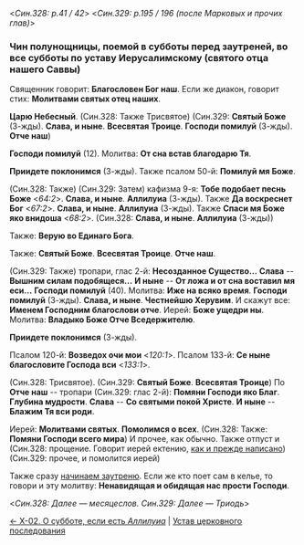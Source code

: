 
<*Син.328: p.41 / 42*>
<*Син.329: p.195 / 196 (после Марковых и прочих глав)*>

### Чин полунощницы, поемой в субботы перед заутреней, во все субботы по уставу Иерусалимскому (святого отца нашего Саввы)

Священник говорит: **Благословен Бог наш**. 
Если же диакон, говорит стих: **Молитвами святых отец наших**. 

**Царю Небесный**. (Син.328: Также Трисвятое)
(Син.329: **Святый Боже** (3-жды). **Слава, и ныне**. **Всесвятая Троице**. 
**Господи помилуй** (3-жды). **Отче наш**)

**Господи помилуй** (12). 
Молитва: **От сна встав благодарю Тя**. 

**Приидете поклонимся** (3-жды).
Также псалом 50-й: **Помилуй мя Боже**. 

(Син.328: Также) (Син.329: Затем) кафизма 9-я: **Тобе подобает песнь Боже** <*64:2*>. 
**Слава, и ныне**. **Аллилуиа** (3-жды). 
Также **Да воскреснет Бог** <*67:2*>.
**Слава, и ныне**. **Аллилуиа** (3-жды).
Также **Спаси мя Боже яко внидоша** <*68:2*>.
(Син.328: **Слава, и ныне**. **Аллилуиа** (3-жды))

Также: **Верую во Единаго Бога**. 

Также: **Святый Боже**. **Всесвятая Троице**. **Отче наш**. 

(Син.329: Также) тропари, глас 2-й: **Несозданное Существо...**
**Слава** -- **Вышним силам подобящеся...** 
**И ныне** -- **От ложа и от сна воставил мя еси...**
**Господи помилуй** (40). 
Молитва: **Иже на всяко время**. 
**Господи помилуй** (3-жды). 
**Слава, и ныне**. **Честнейшю Херувим**. 
И скажут все: **Именем Господним благослови отче**. 
Иерей: **Боже ущедри ны**. 
Молитва: **Владыко Боже Отче Вседержителю**. 

**Приидете поклонимся** (3-жды).

Псалом 120-й: **Возведох очи мои** <*120:1*>.
Псалом 133-й: **Се ныне благословите Господа вси** <*133:1*>.

(Син.328: Трисвятое). (Син.329: **Святый Боже**. **Всесвятая Троице**) 
По **Отче наш** -- тропари (Син.329: глас 2-й): **Помяни Господи яко Благ**.
**Глубина мудрости**.
**Слава** -- **Со святыми покой Христе**.
**И ныне** -- **Блажим Тя вси роди**.

Иерей: **Молитвами святых**. 
**Помолимся о всех**. (Син.328: Также: **Помяни Господи всего мира**) 
И прочее, как обычно. Также отпуст и 
(Син.328: прощение. Говорит иерей ектению, [как и прежде написано](009.md))
(Син.329: прочее, и помолится иерей)

Также сразу [начинаем заутреню](010.md). Если же кто поет сам в келье, 
то говори и эту молитву: **Ненавидящая и обидящая нас прости Господи**.

<*Син.328: Далее — месяцеслов. Син.329: Далее — Триодь*>

[← X-02. О субботе, если есть *Аллилуиа*](x_02.md)
| [Устав церковного последования](README.md)
